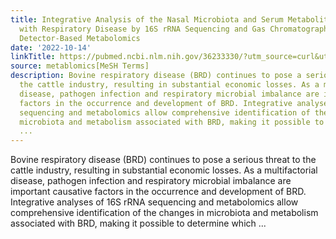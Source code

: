```yaml
---
title: Integrative Analysis of the Nasal Microbiota and Serum Metabolites in Bovines
  with Respiratory Disease by 16S rRNA Sequencing and Gas Chromatography/Mass Selective
  Detector-Based Metabolomics
date: '2022-10-14'
linkTitle: https://pubmed.ncbi.nlm.nih.gov/36233330/?utm_source=curl&utm_medium=rss&utm_campaign=pubmed-2&utm_content=1Zkrxt7ktlCbHBXEV3v65xxSnkSWNsJ1A6Fq3gBniKhGfIUslK&fc=20210907212339&ff=20221017215355&v=2.17.8
source: metablomics[MeSH Terms]
description: Bovine respiratory disease (BRD) continues to pose a serious threat to
  the cattle industry, resulting in substantial economic losses. As a multifactorial
  disease, pathogen infection and respiratory microbial imbalance are important causative
  factors in the occurrence and development of BRD. Integrative analyses of 16S rRNA
  sequencing and metabolomics allow comprehensive identification of the changes in
  microbiota and metabolism associated with BRD, making it possible to determine which
  ...
---
```

Bovine respiratory disease (BRD) continues to pose a serious threat to the cattle industry, resulting in substantial economic losses. As a multifactorial disease, pathogen infection and respiratory microbial imbalance are important causative factors in the occurrence and development of BRD. Integrative analyses of 16S rRNA sequencing and metabolomics allow comprehensive identification of the changes in microbiota and metabolism associated with BRD, making it possible to determine which ...